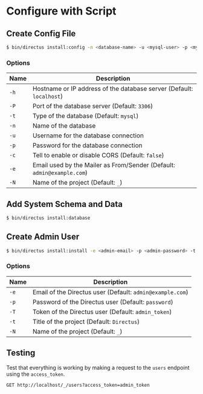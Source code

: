 # Configure with Script

## Create Config File

```bash
$ bin/directus install:config -n <database-name> -u <mysql-user> -p <mysql-password>
```

### Options

| Name    | Description                                                           |
|---------|-----------------------------------------------------------------------|
| `-h`    | Hostname or IP address of the database server (Default: `localhost`)  |
| `-P`    | Port of the database server (Default: `3306`)                         |
| `-t`    | Type of the database (Default: `mysql`)                               |
| `-n`    | Name of the database                                                  |
| `-u`    | Username for the database connection                                  |
| `-p`    | Password for the database connection                                  |
| `-c`    | Tell to enable or disable CORS (Default: `false`)                     |
| `-e`    | Email used by the Mailer as From/Sender (Default: `admin@example.com`)|
| `-N`    | Name of the project (Default: `_`)                                    |

## Add System Schema and Data

```bash
$ bin/directus install:database
```

## Create Admin User

```bash
$ bin/directus install:install -e <admin-email> -p <admin-password> -t <project-title>
```

### Options

| Name    | Description                                                           |
|---------|-----------------------------------------------------------------------|
| `-e`    | Email of the Directus user (Default: `admin@example.com`)             |
| `-p`    | Password of the Directus user (Default: `password`)                   |
| `-T`    | Token of the Directus user (Default: `admin_token`)                   |
| `-t`    | Title of the project (Default: `Directus`)                            |
| `-N`    | Name of the project (Default: `_`)                                    |

## Testing

Test that everything is working by making a request to the `users` endpoint using the `access_token`.

```
GET http://localhost/_/users?access_token=admin_token
```